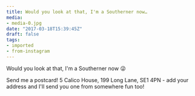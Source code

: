 ```yaml
---
title: Would you look at that, I'm a Southerner now…
media:
- media-0.jpg
date: "2017-03-18T15:39:45Z"
draft: false
tags:
- imported
- from-instagram
---
```

Would you look at that, I'm a Southerner now 😜



Send me a postcard\! 5 Calico House, 199 Long Lane, SE1 4PN - add your address and I'll send you one from somewhere fun too\!
